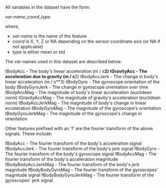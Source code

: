 All variables in the dataset have the form:

*var-name*\_*coord*\_*type*

where, 
- *var-name* is the name of the feature
- *coord* is X, Y, Z or NA depending on the sensor coordinate axis (or NA if not applicable)
- *type* is either mean or std

The var-names used in this dataset are described below:

tBodyAcc - The body's linear acceleration (m / s**2)
tGravityAcc - The acceleration due to gravity (m / s**2)
tBodyAccJerk - The change in body's linear acceleration (m / s**3)
tBodyGyro - The gyroscope orientation of the body 
tBodyGyroJerk - The change in gyroscope orientation over time
tBodyAccMag - The magnitude of body's linear acceleration (euclidean norm)
tGravityAccMag - The magnitude of gravity's acceleration (euclidean norm)
tBodyAccJerkMag - The magnitude of body's change in linear ecceleration
tBodyGyroMag - The magnitude of the gyroscope's orientation
tBodyGyroJerkMag - The magnitude of the gyroscope's change in orientation

Other features prefixed with an 'f' are the fourier transform of the above
signals. These include:

fBodyAcc - The fourier transform of the body's acceleration signal
fBodyAccJerk - The fourier transform of the body's jerk signal
fBodyGyro - The fourier transform of the body's gyroscope signal
fBodyAccMag - The fourier transform of the body's acceleration magnitude 
fBodyBodyAccJerkMag - The fourier transform of the body's jerk magnitude
fBodyBodyGyroMag - The fourier transform of the gyroscopes' magnitude signal
fBodyBodyGyroJerkMag - The fourier transform of the gyroscopes' jerk signal